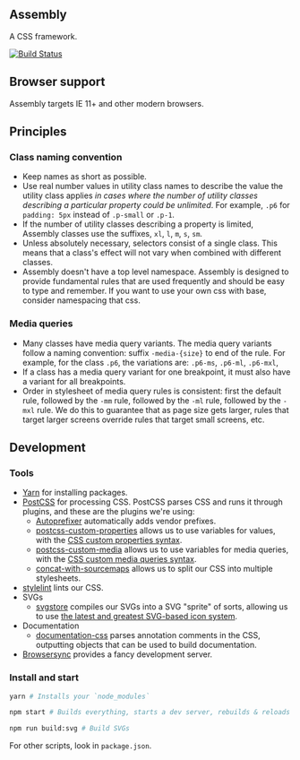 Assembly
---

A CSS framework.

[![Build Status](https://travis-ci.com/mapbox/assembly.svg?token=FB2dZNVWaGo68KZnwz9M&branch=mb-pages)](https://travis-ci.com/mapbox/assembly)

Browser support
---

Assembly targets IE 11+ and other modern browsers.

## Principles

### Class naming convention

- Keep names as short as possible.
- Use real number values in utility class names to describe the value the utility class applies _in cases where the number of utility classes describing a particular property could be unlimited_. For example, `.p6` for `padding: 5px` instead of `.p-small` or `.p-1`.
- If the number of utility classes describing a property is limited, Assembly classes use the suffixes, `xl`, `l`, `m`, `s`, `sm`.
- Unless absolutely necessary, selectors consist of a single class. This means that a class's effect will not vary when combined with different classes.
- Assembly doesn't have a top level namespace. Assembly is designed to provide fundamental rules that are used frequently and should be easy to type and remember. If you want to use your own css with base, consider namespacing that css.

### Media queries

- Many classes have media query variants. The media query variants follow a naming convention: suffix `-media-{size}` to end of the rule. For example, for the class `.p6`, the variations are: `.p6-ms`, `.p6-ml`, `.p6-mxl`,
- If a class has a media query variant for one breakpoint, it must also have a variant for all breakpoints.
- Order in stylesheet of media query rules is consistent: first the default rule, followed by the `-mm` rule, followed by the `-ml` rule, followed by the `-mxl` rule. We do this to guarantee that as page size gets larger, rules that target larger screens override rules that target small screens, etc.

## Development

### Tools

- [Yarn](https://yarnpkg.com/) for installing packages.
- [PostCSS](http://postcss.org/) for processing CSS. PostCSS parses CSS and runs it through plugins, and these are the plugins we're using:
  - [Autoprefixer](https://autoprefixer.github.io/) automatically adds vendor prefixes.
  - [postcss-custom-properties](https://github.com/postcss/postcss-custom-properties) allows us to use variables for values, with the [CSS custom properties syntax](https://developer.mozilla.org/en-US/docs/Web/CSS/--*).
  - [postcss-custom-media](https://github.com/postcss/postcss-custom-media) allows us to use variables for media queries, with the [CSS custom media queries syntax](https://www.w3.org/TR/2016/WD-mediaqueries-4-20160126/#custom-mq).
  - [concat-with-sourcemaps](https://github.com/floridoo/concat-with-sourcemaps) allows us to split our CSS into multiple stylesheets.
- [stylelint](http://stylelint.io/) lints our CSS.
- SVGs
  - [svgstore](https://github.com/svgstore/svgstore) compiles our SVGs into a SVG "sprite" of sorts, allowing us to use [the latest and greatest SVG-based icon system](https://css-tricks.com/svg-sprites-use-better-icon-fonts/).
- Documentation
  - [documentation-css](https://github.com/documentationjs/documentation-css) parses annotation comments in the CSS, outputting objects that can be used to build documentation.
- [Browsersync](https://browsersync.io) provides a fancy development server.

### Install and start

```bash
yarn # Installs your `node_modules`

npm start # Builds everything, starts a dev server, rebuilds & reloads on changes

npm run build:svg # Build SVGs
```

For other scripts, look in `package.json`.
